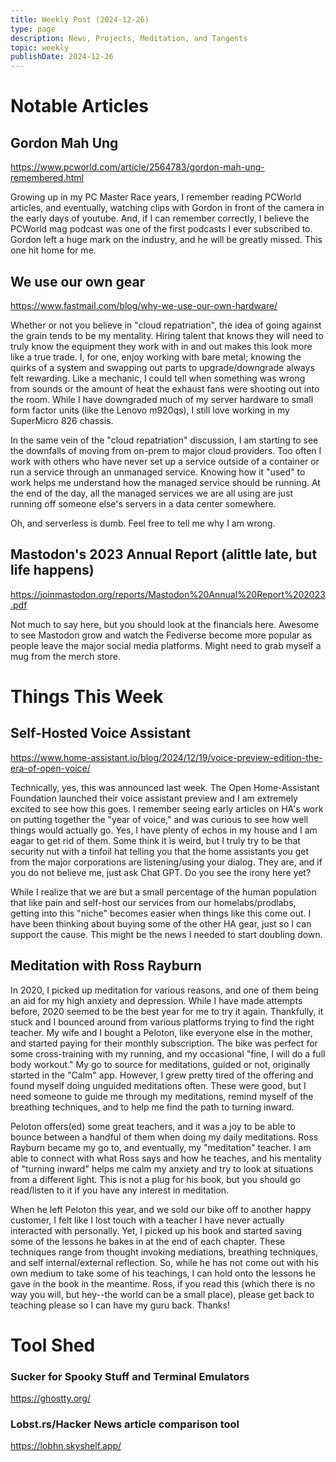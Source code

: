 ```yaml
---
title: Weekly Post (2024-12-26)
type: page
description: News, Projects, Meditation, and Tangents
topic: weekly
publishDate: 2024-12-26
---
```



# Notable Articles

## Gordon Mah Ung
https://www.pcworld.com/article/2564783/gordon-mah-ung-remembered.html

Growing up in my PC Master Race years, I remember reading PCWorld articles, and eventually, watching clips with Gordon in front of the camera in the early days of youtube. And, if I can remember correctly, I believe the PCWorld mag podcast was one of the first podcasts I ever subscribed to. Gordon left a huge mark on the industry, and he will be greatly missed. This one hit home for me.


## We use our own gear
https://www.fastmail.com/blog/why-we-use-our-own-hardware/

Whether or not you believe in "cloud repatriation", the idea of going against the grain tends to be my mentality. Hiring talent that knows they will need to truly know the equipment they work with in and out makes this look more like a true trade. I, for one, enjoy working with bare metal; knowing the quirks of a system and swapping out parts to upgrade/downgrade always felt rewarding. Like a mechanic, I could tell when something was wrong from sounds or the amount of heat the exhaust fans were shooting out into the room. While I have downgraded much of my server hardware to small form factor units (like the Lenovo m920qs), I still love working in my SuperMicro 826 chassis. 

In the same vein of the "cloud repatriation" discussion, I am starting to see the downfalls of moving from on-prem to major cloud providers. Too often I work with others who have never set up a service outside of a container or run a service through an unmanaged service. Knowing how it "used" to work helps me understand how the managed service should be running. At the end of the day, all the managed services we are all using are just running off someone else's servers in a data center somewhere. 

Oh, and serverless is dumb. Feel free to tell me why I am wrong. 

## Mastodon's 2023 Annual Report (alittle late, but life happens)
https://joinmastodon.org/reports/Mastodon%20Annual%20Report%202023.pdf

Not much to say here, but you should look at the financials here. Awesome to see Mastodon grow and watch the Fediverse become more popular as people leave the major social media platforms. Might need to grab myself a mug from the merch store.

# Things This Week 

## Self-Hosted Voice Assistant
https://www.home-assistant.io/blog/2024/12/19/voice-preview-edition-the-era-of-open-voice/

Technically, yes, this was announced last week. The Open Home-Assistant Foundation launched their voice assistant preview and I am extremely excited to see how this goes. I remember seeing early articles on HA's work on putting together the "year of voice," and was curious to see how well things would actually go. Yes, I have plenty of echos in my house and I am eagar to get rid of them. Some think it is weird, but I truly try to be that security nut with a tinfoil hat telling you that the home assistants you get from the major corporations are listening/using your dialog. They are, and if you do not believe me, just ask Chat GPT. Do you see the irony here yet?

While I realize that we are but a small percentage of the human population that like pain and self-host our services from our homelabs/prodlabs, getting into this "niche" becomes easier when things like this come out. I have been thinking about buying some of the other HA gear, just so I can support the cause. This might be the news I needed to start doubling down. 

## Meditation with Ross Rayburn

In 2020, I picked up meditation for various reasons, and one of them being an aid for my high anxiety and depression. While I have made attempts before, 2020 seemed to be the best year for me to try it again. Thankfully, it stuck and I bounced around from various platforms trying to find the right teacher. My wife and I bought a Peloton, like everyone else in the mother, and started paying for their monthly subscription. The bike was perfect for some cross-training with my running, and my occasional "fine, I will do a full body workout." My go to source for meditations, guided or not, originally started in the "Calm" app. However, I grew pretty tired of the offering and found myself doing unguided meditations often. These were good, but I need someone to guide me through my meditations, remind myself of the breathing techniques, and to help me find the path to turning inward. 

Peloton offers(ed) some great teachers, and it was a joy to be able to bounce between a handful of them when doing my daily meditations. Ross Rayburn became my go to, and eventually, my "meditation" teacher. I am able to connect with what Ross says and how he teaches, and his mentality of "turning inward" helps me calm my anxiety and try to look at situations from a different light. This is not a plug for his book, but you should go read/listen to it if you have any interest in meditation. 

When he left Peloton this year, and we sold our bike off to another happy customer, I felt like I lost touch with a teacher I have never actually interacted with personally. Yet, I picked up his book and started saving some of the lessons he bakes in at the end of each chapter. These techniques range from thought invoking mediations, breathing techniques, and self internal/external reflection. So, while he has not come out with his own medium to take some of his teachings, I can hold onto the lessons he gave in the book in the meantime. Ross, if you read this (which there is no way you will, but hey--the world can be a small place), please get back to teaching please so I can have my guru back. Thanks!


# Tool Shed

### Sucker for Spooky Stuff and Terminal Emulators

https://ghostty.org/

### Lobst.rs/Hacker News article comparison tool

https://lobhn.skyshelf.app/
